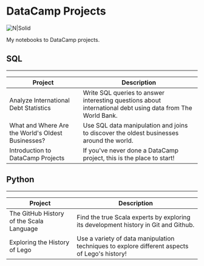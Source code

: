 # DataCamp Projects

![N|Solid](https://res.cloudinary.com/dyd911kmh/image/upload/f_auto,q_auto:best/v1603223608/DC_New_mugdv8.png)

My notebooks to DataCamp projects.

## SQL
***


| Project | Description |
| ---------------- | ----------------- | 
| Analyze International Debt Statistics | Write SQL queries to answer interesting questions about international debt using data from The World Bank. |
| What and Where Are the World's Oldest Businesses? | Use SQL data manipulation and joins to discover the oldest businesses around the world. |
|Introduction to DataCamp Projects| If you've never done a DataCamp project, this is the place to start! |

## Python

***
| Project | Description |
| ---------------- | ----------------- | 
| The GitHub History of the Scala Language | Find the true Scala experts by exploring its development history in Git and Github.|
| Exploring the History of Lego | Use a variety of data manipulation techniques to explore different aspects of Lego's history!|
